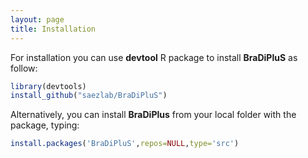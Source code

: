 ```yaml
---
layout: page
title: Installation
---
```


For installation you can use **devtool** R package to install **BraDiPluS** as follow:

```R
library(devtools)
install_github("saezlab/BraDiPluS")
```

Alternatively, you can install **BraDiPlus** from your local folder with the package, typing:

```R
install.packages('BraDiPluS',repos=NULL,type='src')
```

